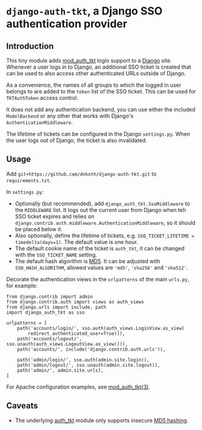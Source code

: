 # `django-auth-tkt`, a Django SSO authentication provider

## Introduction

This tiny module adds [mod_auth_tkt](http://www.openfusion.com.au/labs/mod_auth_tkt/) login support to a [Django](https://djangoproject.com/) site. Whenever a user logs in to Django, an additional SSO ticket is created that can be used to also access other authenticated URLs outside of Django.

As a convenience, the names of all groups to which the logged in user belongs to are added to the `token` list of the SSO ticket. This can be used for `TKTAuthToken` access control.

It does not add any authentication backend, you can use either the included `ModelBackend` or any other that works with Django's `AuthenticationMiddleware`.

The lifetime of tickets can be configured in the Django `settings.py`. When the user logs out of Django, the ticket is also invalidated.

## Usage

Add `git+https://github.com/dnknth/django-auth-tkt.git` to `requirements.txt`.

In `settings.py`:

 * Optionally (but recommended), add `django_auth_tkt.SsoMiddleware` to the `MIDDLEWARE` list. It logs out the current user from Django when teh SSO ticket expires and relies on `django.contrib.auth.middleware.AuthenticationMiddleware`, so it should be placed below it.
 * Also optionally, define the lifetime of tickets, e.g. `SSO_TICKET_LIFETIME = timedelta(days=1)`. The default value is one hour.
 * The default cookie name of the ticket is `auth_tkt`, it can be changed with the `SSO_TICKET_NAME` setting.
 * The default hash algorithm is [MD5](). It can be adjusted with `SSO_HASH_ALGORITHM`, 
   allowed values are `'md5'`, `'sha256'` and `'sha512'`. 
 
Decorate the authentication views in the `urlpatterns` of the main `urls.py`, for example:

    from django.contrib import admin
    from django.contrib.auth import views as auth_views
    from django.urls import include, path
    import django_auth_tkt as sso

    urlpatterns = [
        path('accounts/login/', sso.auth(auth_views.LoginView.as_view(
            redirect_authenticated_user=True))),
        path('accounts/logout/', sso.unauth(auth_views.LogoutView.as_view())),
        path('accounts/', include('django.contrib.auth.urls')),
    
        path('admin/login/', sso.auth(admin.site.login)),
        path('admin/logout/', sso.unauth(admin.site.logout)),
        path('admin/', admin.site.urls),
    ]

For Apache configuration examples, see [mod_auth_tkt(3)](http://manpages.ubuntu.com/manpages/focal/en/man3/mod_auth_tkt.3.html#examples).

## Caveats

* The underlying [auth_tkt](https://github.com/yola/auth_tkt) module only supports insecure [MD5 hashing](https://security.stackexchange.com/a/19908). 
